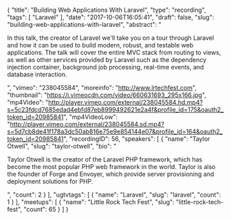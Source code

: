 {
  "title": "Building Web Applications With Laravel",
  "type": "recording",
  "tags": [
    "Laravel"
  ],
  "date": "2017-10-06T16:05:41",
  "draft": false,
  "slug": "building-web-applications-with-laravel",
  "abstract": "<p>In this talk, the creator of Laravel we'll take you on a tour through Laravel and how it can be used to build modern, robust, and testable web applications. The talk will cover the entire MVC stack from routing to views, as well as other services provided by Laravel such as the dependency injection container, background job processing, real-time events, and database interaction.</p>",
  "vimeo": "238045584",
  "moreinfo": "http://www.lrtechfest.com",
  "thumbnail": "https://i.vimeocdn.com/video/660631693_295x166.jpg",
  "mp4Video": "http://player.vimeo.com/external/238045584.hd.mp4?s=5c23fdcd7685edad4ebfd87eb8999492621e2a4f&profile_id=175&oauth2_token_id=20985841",
  "mp4VideoLow": "http://player.vimeo.com/external/238045584.sd.mp4?s=5d7cb8de41f178a3dc50ab816e75e9e854144e07&profile_id=164&oauth2_token_id=20985841",
  "recordingID": 56,
  "speakers": [
    {
      "name": "Taylor Otwell",
      "slug": "taylor-otwell",
      "bio": "<p>Taylor Otwell is the creator of the Laravel PHP framework, which has become the most popular PHP web framework in the world. Taylor is also the founder of Forge and Envoyer, which provide server provisioning and deployment solutions for PHP.</p>",
      "count": 2
    }
  ],
  "ugtvtags": [
    {
      "name": "Laravel",
      "slug": "laravel",
      "count": 1
    }
  ],
  "meetups": [
    {
      "name": "Little Rock Tech Fest",
      "slug": "little-rock-tech-fest",
      "count": 65
    }
  ]
}
